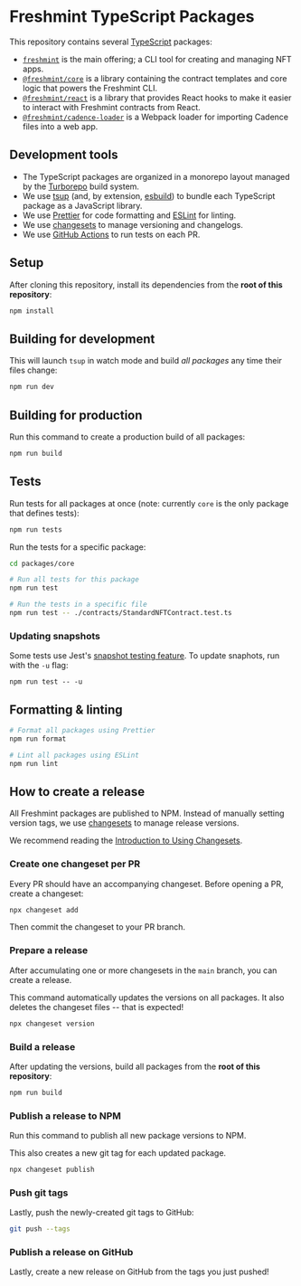 # Freshmint TypeScript Packages

This repository contains several [TypeScript](https://www.typescriptlang.org/) packages:

- [`freshmint`](./freshmint) is the main offering; a CLI tool for creating and managing NFT apps.
- [`@freshmint/core`](./core) is a library containing the contract templates and core logic that powers the Freshmint CLI.
- [`@freshmint/react`](./react/) is a library that provides React hooks to make it easier to interact with Freshmint contracts from React.
- [`@freshmint/cadence-loader`](./cadence-loader/) is a Webpack loader for importing Cadence files into a web app.

## Development tools

- The TypeScript packages are organized in a monorepo layout managed by the [Turborepo](https://turbo.build/) build system.
- We use [tsup](https://github.com/egoist/tsup) (and, by extension, [esbuild](https://esbuild.github.io/)) to bundle each TypeScript package as a JavaScript library.
- We use [Prettier](https://prettier.io/) for code formatting and [ESLint](https://eslint.org/) for linting.
- We use [changesets](https://github.com/changesets/changesets) to manage versioning and changelogs.
- We use [GitHub Actions](https://docs.github.com/en/actions) to run tests on each PR.

## Setup

After cloning this repository, install its dependencies from the **root of this repository**:

```sh
npm install
```

## Building for development

This will launch `tsup` in watch mode and build _all packages_ any time their files change:

```sh
npm run dev
```

## Building for production

Run this command to create a production build of all packages:

```sh
npm run build
```

## Tests

Run tests for all packages at once (note: currently `core` is the only package that defines tests):

```sh
npm run tests
```

Run the tests for a specific package:

```sh
cd packages/core

# Run all tests for this package
npm run test

# Run the tests in a specific file
npm run test -- ./contracts/StandardNFTContract.test.ts
```

### Updating snapshots

Some tests use Jest's [snapshot testing feature](https://jestjs.io/docs/snapshot-testing).
To update snaphots, run with the `-u` flag:

```npm
npm run test -- -u
```

## Formatting & linting

```sh
# Format all packages using Prettier
npm run format 

# Lint all packages using ESLint
npm run lint
```

## How to create a release

All Freshmint packages are published to NPM. Instead of manually setting version tags,
we use [changesets](https://github.com/changesets/changesets) to manage release versions.

We recommend reading the [Introduction to Using Changesets](https://github.com/changesets/changesets/blob/main/docs/intro-to-using-changesets.md).

### Create one changeset per PR

Every PR should have an accompanying changeset. Before opening a PR, create a changeset:

```sh
npx changeset add
```

Then commit the changeset to your PR branch.

### Prepare a release

After accumulating one or more changesets in the `main` branch, you can create a release.

This command automatically updates the versions on all packages. It also deletes the changeset files -- that is expected!

```sh
npx changeset version
```

### Build a release

After updating the versions, build all packages from the **root of this repository**:

```sh
npm run build
```

### Publish a release to NPM

Run this command to publish all new package versions to NPM.

This also creates a new git tag for each updated package.

```sh
npx changeset publish
```

### Push git tags

Lastly, push the newly-created git tags to GitHub:

```sh
git push --tags
```

### Publish a release on GitHub

Lastly, create a new release on GitHub from the tags you just pushed!
